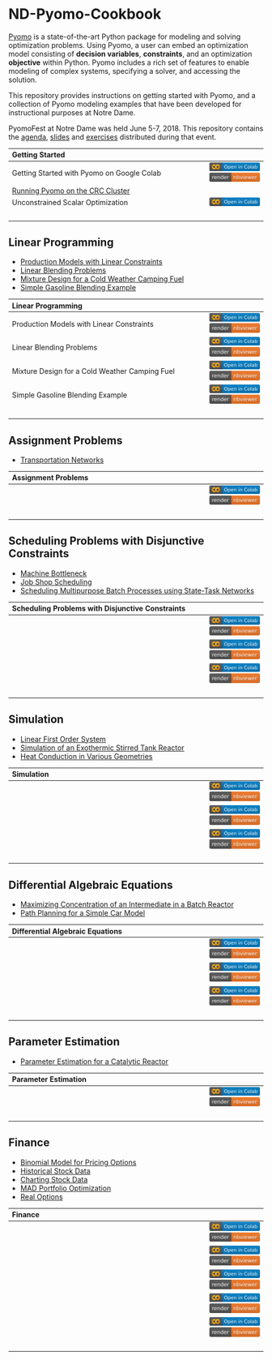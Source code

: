 # ND-Pyomo-Cookbook

[Pyomo](http://www.pyomo.org/) is a state-of-the-art Python package for modeling and solving optimization problems. Using Pyomo, a user can embed an optimization model consisting of **decision variables**, **constraints**, and an optimization **objective** within Python. Pyomo includes a rich set of features to enable modeling of complex systems, specifying a solver, and accessing the solution.

This repository provides instructions on getting started with Pyomo, and a collection of Pyomo modeling examples that have been developed for instructional purposes at Notre Dame.

PyomoFest at Notre Dame was held June 5-7, 2018. This repository contains the [agenda](PyomoFest.md), [slides](PyomoFest/slides/) and [exercises](PyomoFest/exercises_wo_soln/exercises/) distributed during that event.

| Getting Started | |
| :--- | :--- |
| Getting Started with Pyomo on Google Colab | [![Open In Colab](images/badges/colab-badge.svg)](https://colab.research.google.com/github/jckantor/ND-Pyomo-Cookbook/blob/master/notebooks/intro/Getting_Started_with_Pyomo_on_Google_Colab.ipynb) [![nbviewer](images/badges/nbviewer_badge.svg)](https://nbviewer.jupyter.org/github/jckantor/ND-Pyomo-Cookbook/blob/master/notebooks/intro/Getting_Started_with_Pyomo_on_Google_Colab.ipynb) |
| [Running Pyomo on the CRC Cluster](docs/CRC.md) | |
| Unconstrained Scalar Optimization | [![Open In Colab](images/badges/colab-badge.svg)](https://colab.research.google.com/github/jckantor/ND-Pyomo-Cookbook/blob/master/notebooks/intro/Unconstrained_Scalar_Optimization.ipynb) | [![nbviewer](images/badges/nbviewer_badge.svg)](https://nbviewer.jupyter.org/github/jckantor/ND-Pyomo-Cookbook/blob/master/notebooks/intro/Unconstrained_Scalar_Optimization.ipynb) |
|&nbsp;&nbsp;&nbsp;&nbsp;&nbsp;&nbsp;&nbsp;&nbsp;&nbsp;&nbsp;&nbsp;&nbsp;&nbsp;&nbsp;&nbsp;&nbsp;&nbsp;&nbsp;&nbsp;&nbsp;&nbsp;&nbsp;&nbsp;&nbsp;&nbsp;&nbsp;&nbsp;&nbsp;&nbsp;&nbsp;&nbsp;&nbsp;&nbsp;&nbsp;&nbsp;&nbsp;&nbsp;&nbsp;&nbsp;&nbsp;&nbsp;&nbsp;&nbsp;&nbsp;&nbsp;&nbsp;&nbsp;&nbsp;&nbsp;&nbsp;&nbsp;&nbsp;&nbsp;&nbsp;&nbsp;&nbsp;&nbsp;&nbsp;&nbsp;&nbsp;&nbsp;&nbsp;&nbsp;&nbsp;&nbsp;&nbsp;&nbsp;&nbsp;&nbsp;&nbsp;&nbsp;&nbsp;&nbsp;&nbsp;&nbsp;&nbsp;&nbsp;&nbsp;&nbsp;&nbsp;&nbsp;&nbsp;&nbsp;&nbsp;&nbsp;&nbsp;&nbsp;&nbsp;&nbsp;&nbsp;&nbsp;&nbsp;&nbsp;&nbsp;&nbsp;&nbsp;&nbsp;&nbsp;&nbsp;&nbsp;| |

## Linear Programming

* [Production Models with Linear Constraints](notebooks/lp/Production_Models_with_Linear_Constraints.ipynb)
* [Linear Blending Problems](notebooks/lp/Linear_Blending_Problem.ipynb)
* [Mixture Design for a Cold Weather Camping Fuel](notebooks/lp/Mixture_Design_Cold_Weather_Fuel.ipynb)
* [Simple Gasoline Blending Example](notebooks/lp/Gasoline_Blending.ipynb)

| Linear Programming | |
| :--- | :--- |
| Production Models with Linear Constraints | [![Open In Colab](images/badges/colab-badge.svg)](https://colab.research.google.com/github/jckantor/ND-Pyomo-Cookbook/blob/master/notebooks/lp/Production_Models_with_Linear_Constraints.ipynb) [![nbviewer](images/badges/nbviewer_badge.svg)](https://nbviewer.jupyter.org/github/jckantor/ND-Pyomo-Cookbook/blob/master/notebooks/lp/Production_Models_with_Linear_Constraints.ipynb) |
| Linear Blending Problems | [![Open In Colab](images/badges/colab-badge.svg)](https://colab.research.google.com/github/jckantor/ND-Pyomo-Cookbook/blob/master/notebooks/lp/Linear_Blending_Problem.ipynb) [![nbviewer](images/badges/nbviewer_badge.svg)](https://nbviewer.jupyter.org/github/jckantor/ND-Pyomo-Cookbook/blob/master/notebooks/lp/Linear_Blending_Problem.ipynb) |
| Mixture Design for a Cold Weather Camping Fuel | [![Open In Colab](images/badges/colab-badge.svg)](https://colab.research.google.com/github/jckantor/ND-Pyomo-Cookbook/blob/master/notebooks/lp/Mixture_Design_Cold_Weather_Fuel.ipynb) [![nbviewer](images/badges/nbviewer_badge.svg)](https://nbviewer.jupyter.org/github/jckantor/ND-Pyomo-Cookbook/blob/master/notebooks/lp/Mixture_Design_Cold_Weather_Fuel.ipynb) |
| Simple Gasoline Blending Example | [![Open In Colab](images/badges/colab-badge.svg)](https://colab.research.google.com/github/jckantor/ND-Pyomo-Cookbook/blob/master/notebooks/lp/Gasoline_Blending.ipynb) [![nbviewer](images/badges/nbviewer_badge.svg)](https://nbviewer.jupyter.org/github/jckantor/ND-Pyomo-Cookbook/blob/master/notebooks/lp/Gasoline_Blending.ipynb) |
|&nbsp;&nbsp;&nbsp;&nbsp;&nbsp;&nbsp;&nbsp;&nbsp;&nbsp;&nbsp;&nbsp;&nbsp;&nbsp;&nbsp;&nbsp;&nbsp;&nbsp;&nbsp;&nbsp;&nbsp;&nbsp;&nbsp;&nbsp;&nbsp;&nbsp;&nbsp;&nbsp;&nbsp;&nbsp;&nbsp;&nbsp;&nbsp;&nbsp;&nbsp;&nbsp;&nbsp;&nbsp;&nbsp;&nbsp;&nbsp;&nbsp;&nbsp;&nbsp;&nbsp;&nbsp;&nbsp;&nbsp;&nbsp;&nbsp;&nbsp;&nbsp;&nbsp;&nbsp;&nbsp;&nbsp;&nbsp;&nbsp;&nbsp;&nbsp;&nbsp;&nbsp;&nbsp;&nbsp;&nbsp;&nbsp;&nbsp;&nbsp;&nbsp;&nbsp;&nbsp;&nbsp;&nbsp;&nbsp;&nbsp;&nbsp;&nbsp;&nbsp;&nbsp;&nbsp;&nbsp;&nbsp;&nbsp;&nbsp;&nbsp;&nbsp;&nbsp;&nbsp;&nbsp;&nbsp;&nbsp;&nbsp;&nbsp;&nbsp;&nbsp;&nbsp;&nbsp;&nbsp;&nbsp;&nbsp;&nbsp;| |

## Assignment Problems

* [Transportation Networks](notebooks/assignment/Transportation_Networks.ipynb)

| Assignment Problems | |
| :--- | :--- |
|  | [![Open In Colab](images/badges/colab-badge.svg)](https://colab.research.google.com/github/jckantor/ND-Pyomo-Cookbook/blob/master/notebooks/) [![nbviewer](images/badges/nbviewer_badge.svg)](https://nbviewer.jupyter.org/github/jckantor/ND-Pyomo-Cookbook/blob/master/notebooks/) |
|&nbsp;&nbsp;&nbsp;&nbsp;&nbsp;&nbsp;&nbsp;&nbsp;&nbsp;&nbsp;&nbsp;&nbsp;&nbsp;&nbsp;&nbsp;&nbsp;&nbsp;&nbsp;&nbsp;&nbsp;&nbsp;&nbsp;&nbsp;&nbsp;&nbsp;&nbsp;&nbsp;&nbsp;&nbsp;&nbsp;&nbsp;&nbsp;&nbsp;&nbsp;&nbsp;&nbsp;&nbsp;&nbsp;&nbsp;&nbsp;&nbsp;&nbsp;&nbsp;&nbsp;&nbsp;&nbsp;&nbsp;&nbsp;&nbsp;&nbsp;&nbsp;&nbsp;&nbsp;&nbsp;&nbsp;&nbsp;&nbsp;&nbsp;&nbsp;&nbsp;&nbsp;&nbsp;&nbsp;&nbsp;&nbsp;&nbsp;&nbsp;&nbsp;&nbsp;&nbsp;&nbsp;&nbsp;&nbsp;&nbsp;&nbsp;&nbsp;&nbsp;&nbsp;&nbsp;&nbsp;&nbsp;&nbsp;&nbsp;&nbsp;&nbsp;&nbsp;&nbsp;&nbsp;&nbsp;&nbsp;&nbsp;&nbsp;&nbsp;&nbsp;&nbsp;&nbsp;&nbsp;&nbsp;&nbsp;&nbsp;| |

## Scheduling Problems with Disjunctive Constraints

* [Machine Bottleneck](notebooks/scheduling/Machine_Bottleneck.ipynb)
* [Job Shop Scheduling](notebooks/scheduling/Job_Shop_Scheduling.ipynb)
* [Scheduling Multipurpose Batch Processes using State-Task Networks](notebooks/scheduling/Scheduling_Multipurpose_Batch_Processes_using_State-Task_Networks.ipynb)

| Scheduling Problems with Disjunctive Constraints | |
| :--- | :--- |
|  | [![Open In Colab](images/badges/colab-badge.svg)](https://colab.research.google.com/github/jckantor/ND-Pyomo-Cookbook/blob/master/notebooks/) [![nbviewer](images/badges/nbviewer_badge.svg)](https://nbviewer.jupyter.org/github/jckantor/ND-Pyomo-Cookbook/blob/master/notebooks/) |
|  | [![Open In Colab](images/badges/colab-badge.svg)](https://colab.research.google.com/github/jckantor/ND-Pyomo-Cookbook/blob/master/notebooks/) [![nbviewer](images/badges/nbviewer_badge.svg)](https://nbviewer.jupyter.org/github/jckantor/ND-Pyomo-Cookbook/blob/master/notebooks/) |
|  | [![Open In Colab](images/badges/colab-badge.svg)](https://colab.research.google.com/github/jckantor/ND-Pyomo-Cookbook/blob/master/notebooks/) [![nbviewer](images/badges/nbviewer_badge.svg)](https://nbviewer.jupyter.org/github/jckantor/ND-Pyomo-Cookbook/blob/master/notebooks/) |
|&nbsp;&nbsp;&nbsp;&nbsp;&nbsp;&nbsp;&nbsp;&nbsp;&nbsp;&nbsp;&nbsp;&nbsp;&nbsp;&nbsp;&nbsp;&nbsp;&nbsp;&nbsp;&nbsp;&nbsp;&nbsp;&nbsp;&nbsp;&nbsp;&nbsp;&nbsp;&nbsp;&nbsp;&nbsp;&nbsp;&nbsp;&nbsp;&nbsp;&nbsp;&nbsp;&nbsp;&nbsp;&nbsp;&nbsp;&nbsp;&nbsp;&nbsp;&nbsp;&nbsp;&nbsp;&nbsp;&nbsp;&nbsp;&nbsp;&nbsp;&nbsp;&nbsp;&nbsp;&nbsp;&nbsp;&nbsp;&nbsp;&nbsp;&nbsp;&nbsp;&nbsp;&nbsp;&nbsp;&nbsp;&nbsp;&nbsp;&nbsp;&nbsp;&nbsp;&nbsp;&nbsp;&nbsp;&nbsp;&nbsp;&nbsp;&nbsp;&nbsp;&nbsp;&nbsp;&nbsp;&nbsp;&nbsp;&nbsp;&nbsp;&nbsp;&nbsp;&nbsp;&nbsp;&nbsp;&nbsp;&nbsp;&nbsp;&nbsp;&nbsp;&nbsp;&nbsp;&nbsp;&nbsp;&nbsp;&nbsp;| |

## Simulation

* [Linear First Order System](notebooks/simulation/Linear_First_Order_System.ipynb)
* [Simulation of an Exothermic Stirred Tank Reactor](notebooks/simulation/Exothermic_CSTR.ipynb)
* [Heat Conduction in Various Geometries](notebooks/simulation/Heat_Conduction_in_Various_Geometries.ipynb)

| Simulation | |
| :--- | :--- |
|  | [![Open In Colab](images/badges/colab-badge.svg)](https://colab.research.google.com/github/jckantor/ND-Pyomo-Cookbook/blob/master/notebooks/) [![nbviewer](images/badges/nbviewer_badge.svg)](https://nbviewer.jupyter.org/github/jckantor/ND-Pyomo-Cookbook/blob/master/notebooks/) |
|  | [![Open In Colab](images/badges/colab-badge.svg)](https://colab.research.google.com/github/jckantor/ND-Pyomo-Cookbook/blob/master/notebooks/) [![nbviewer](images/badges/nbviewer_badge.svg)](https://nbviewer.jupyter.org/github/jckantor/ND-Pyomo-Cookbook/blob/master/notebooks/) |
|  | [![Open In Colab](images/badges/colab-badge.svg)](https://colab.research.google.com/github/jckantor/ND-Pyomo-Cookbook/blob/master/notebooks/) [![nbviewer](images/badges/nbviewer_badge.svg)](https://nbviewer.jupyter.org/github/jckantor/ND-Pyomo-Cookbook/blob/master/notebooks/) |
|&nbsp;&nbsp;&nbsp;&nbsp;&nbsp;&nbsp;&nbsp;&nbsp;&nbsp;&nbsp;&nbsp;&nbsp;&nbsp;&nbsp;&nbsp;&nbsp;&nbsp;&nbsp;&nbsp;&nbsp;&nbsp;&nbsp;&nbsp;&nbsp;&nbsp;&nbsp;&nbsp;&nbsp;&nbsp;&nbsp;&nbsp;&nbsp;&nbsp;&nbsp;&nbsp;&nbsp;&nbsp;&nbsp;&nbsp;&nbsp;&nbsp;&nbsp;&nbsp;&nbsp;&nbsp;&nbsp;&nbsp;&nbsp;&nbsp;&nbsp;&nbsp;&nbsp;&nbsp;&nbsp;&nbsp;&nbsp;&nbsp;&nbsp;&nbsp;&nbsp;&nbsp;&nbsp;&nbsp;&nbsp;&nbsp;&nbsp;&nbsp;&nbsp;&nbsp;&nbsp;&nbsp;&nbsp;&nbsp;&nbsp;&nbsp;&nbsp;&nbsp;&nbsp;&nbsp;&nbsp;&nbsp;&nbsp;&nbsp;&nbsp;&nbsp;&nbsp;&nbsp;&nbsp;&nbsp;&nbsp;&nbsp;&nbsp;&nbsp;&nbsp;&nbsp;&nbsp;&nbsp;&nbsp;&nbsp;&nbsp;| |

## Differential Algebraic Equations

* [Maximizing Concentration of an Intermediate in a Batch Reactor](notebooks/dae/Maximizing_Concentration_of_an_Intermediate_in_a_Batch_Reactor.ipynb)
* [Path Planning for a Simple Car Model](notebooks/dae/Path_Planning_for_a_Simple_Car.ipynb)

| Differential Algebraic Equations | |
| :--- | :--- |
|  | [![Open In Colab](images/badges/colab-badge.svg)](https://colab.research.google.com/github/jckantor/ND-Pyomo-Cookbook/blob/master/notebooks/) [![nbviewer](images/badges/nbviewer_badge.svg)](https://nbviewer.jupyter.org/github/jckantor/ND-Pyomo-Cookbook/blob/master/notebooks/) |
|  | [![Open In Colab](images/badges/colab-badge.svg)](https://colab.research.google.com/github/jckantor/ND-Pyomo-Cookbook/blob/master/notebooks/) [![nbviewer](images/badges/nbviewer_badge.svg)](https://nbviewer.jupyter.org/github/jckantor/ND-Pyomo-Cookbook/blob/master/notebooks/) |
|  | [![Open In Colab](images/badges/colab-badge.svg)](https://colab.research.google.com/github/jckantor/ND-Pyomo-Cookbook/blob/master/notebooks/) [![nbviewer](images/badges/nbviewer_badge.svg)](https://nbviewer.jupyter.org/github/jckantor/ND-Pyomo-Cookbook/blob/master/notebooks/) |
|&nbsp;&nbsp;&nbsp;&nbsp;&nbsp;&nbsp;&nbsp;&nbsp;&nbsp;&nbsp;&nbsp;&nbsp;&nbsp;&nbsp;&nbsp;&nbsp;&nbsp;&nbsp;&nbsp;&nbsp;&nbsp;&nbsp;&nbsp;&nbsp;&nbsp;&nbsp;&nbsp;&nbsp;&nbsp;&nbsp;&nbsp;&nbsp;&nbsp;&nbsp;&nbsp;&nbsp;&nbsp;&nbsp;&nbsp;&nbsp;&nbsp;&nbsp;&nbsp;&nbsp;&nbsp;&nbsp;&nbsp;&nbsp;&nbsp;&nbsp;&nbsp;&nbsp;&nbsp;&nbsp;&nbsp;&nbsp;&nbsp;&nbsp;&nbsp;&nbsp;&nbsp;&nbsp;&nbsp;&nbsp;&nbsp;&nbsp;&nbsp;&nbsp;&nbsp;&nbsp;&nbsp;&nbsp;&nbsp;&nbsp;&nbsp;&nbsp;&nbsp;&nbsp;&nbsp;&nbsp;&nbsp;&nbsp;&nbsp;&nbsp;&nbsp;&nbsp;&nbsp;&nbsp;&nbsp;&nbsp;&nbsp;&nbsp;&nbsp;&nbsp;&nbsp;&nbsp;&nbsp;&nbsp;&nbsp;&nbsp;| |

## Parameter Estimation
* [Parameter Estimation for a Catalytic Reactor](notebooks/estimation/Parameter_Estimation_Catalytic_Reactor.ipynb)

| Parameter Estimation | |
| :--- | :--- |
|  | [![Open In Colab](images/badges/colab-badge.svg)](https://colab.research.google.com/github/jckantor/ND-Pyomo-Cookbook/blob/master/notebooks/) [![nbviewer](images/badges/nbviewer_badge.svg)](https://nbviewer.jupyter.org/github/jckantor/ND-Pyomo-Cookbook/blob/master/notebooks/) |
|&nbsp;&nbsp;&nbsp;&nbsp;&nbsp;&nbsp;&nbsp;&nbsp;&nbsp;&nbsp;&nbsp;&nbsp;&nbsp;&nbsp;&nbsp;&nbsp;&nbsp;&nbsp;&nbsp;&nbsp;&nbsp;&nbsp;&nbsp;&nbsp;&nbsp;&nbsp;&nbsp;&nbsp;&nbsp;&nbsp;&nbsp;&nbsp;&nbsp;&nbsp;&nbsp;&nbsp;&nbsp;&nbsp;&nbsp;&nbsp;&nbsp;&nbsp;&nbsp;&nbsp;&nbsp;&nbsp;&nbsp;&nbsp;&nbsp;&nbsp;&nbsp;&nbsp;&nbsp;&nbsp;&nbsp;&nbsp;&nbsp;&nbsp;&nbsp;&nbsp;&nbsp;&nbsp;&nbsp;&nbsp;&nbsp;&nbsp;&nbsp;&nbsp;&nbsp;&nbsp;&nbsp;&nbsp;&nbsp;&nbsp;&nbsp;&nbsp;&nbsp;&nbsp;&nbsp;&nbsp;&nbsp;&nbsp;&nbsp;&nbsp;&nbsp;&nbsp;&nbsp;&nbsp;&nbsp;&nbsp;&nbsp;&nbsp;&nbsp;&nbsp;&nbsp;&nbsp;&nbsp;&nbsp;&nbsp;&nbsp;| |

## Finance

* [Binomial Model for Pricing Options](notebooks/finance/Binomial_Model_for_Pricing_Options.ipynb)
* [Historical Stock Data](notebooks/finance/Historical_Stock_Data.ipynb)
* [Charting Stock Data](notebooks/finance/Charting_Stock_Data.ipynb)
* [MAD Portfolio Optimization](notebooks/finance/MAD_Portfolio_Optimization.ipynb)
* [Real Options](notebooks/finance/Real_Options.ipynb)

| Finance | |
| :--- | :--- |
|  | [![Open In Colab](images/badges/colab-badge.svg)](https://colab.research.google.com/github/jckantor/ND-Pyomo-Cookbook/blob/master/notebooks/) [![nbviewer](images/badges/nbviewer_badge.svg)](https://nbviewer.jupyter.org/github/jckantor/ND-Pyomo-Cookbook/blob/master/notebooks/) |
|  | [![Open In Colab](images/badges/colab-badge.svg)](https://colab.research.google.com/github/jckantor/ND-Pyomo-Cookbook/blob/master/notebooks/) [![nbviewer](images/badges/nbviewer_badge.svg)](https://nbviewer.jupyter.org/github/jckantor/ND-Pyomo-Cookbook/blob/master/notebooks/) |
|  | [![Open In Colab](images/badges/colab-badge.svg)](https://colab.research.google.com/github/jckantor/ND-Pyomo-Cookbook/blob/master/notebooks/) [![nbviewer](images/badges/nbviewer_badge.svg)](https://nbviewer.jupyter.org/github/jckantor/ND-Pyomo-Cookbook/blob/master/notebooks/) |
|  | [![Open In Colab](images/badges/colab-badge.svg)](https://colab.research.google.com/github/jckantor/ND-Pyomo-Cookbook/blob/master/notebooks/) [![nbviewer](images/badges/nbviewer_badge.svg)](https://nbviewer.jupyter.org/github/jckantor/ND-Pyomo-Cookbook/blob/master/notebooks/) |
|  | [![Open In Colab](images/badges/colab-badge.svg)](https://colab.research.google.com/github/jckantor/ND-Pyomo-Cookbook/blob/master/notebooks/) [![nbviewer](images/badges/nbviewer_badge.svg)](https://nbviewer.jupyter.org/github/jckantor/ND-Pyomo-Cookbook/blob/master/notebooks/) |
|&nbsp;&nbsp;&nbsp;&nbsp;&nbsp;&nbsp;&nbsp;&nbsp;&nbsp;&nbsp;&nbsp;&nbsp;&nbsp;&nbsp;&nbsp;&nbsp;&nbsp;&nbsp;&nbsp;&nbsp;&nbsp;&nbsp;&nbsp;&nbsp;&nbsp;&nbsp;&nbsp;&nbsp;&nbsp;&nbsp;&nbsp;&nbsp;&nbsp;&nbsp;&nbsp;&nbsp;&nbsp;&nbsp;&nbsp;&nbsp;&nbsp;&nbsp;&nbsp;&nbsp;&nbsp;&nbsp;&nbsp;&nbsp;&nbsp;&nbsp;&nbsp;&nbsp;&nbsp;&nbsp;&nbsp;&nbsp;&nbsp;&nbsp;&nbsp;&nbsp;&nbsp;&nbsp;&nbsp;&nbsp;&nbsp;&nbsp;&nbsp;&nbsp;&nbsp;&nbsp;&nbsp;&nbsp;&nbsp;&nbsp;&nbsp;&nbsp;&nbsp;&nbsp;&nbsp;&nbsp;&nbsp;&nbsp;&nbsp;&nbsp;&nbsp;&nbsp;&nbsp;&nbsp;&nbsp;&nbsp;&nbsp;&nbsp;&nbsp;&nbsp;&nbsp;&nbsp;&nbsp;&nbsp;&nbsp;&nbsp;| |
